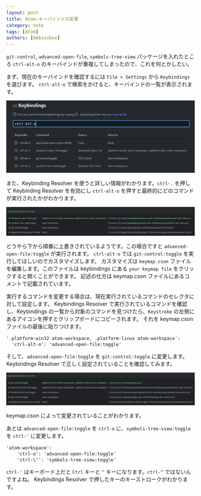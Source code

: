 ```yaml
---
layout: post
title: Atom:キーバインドの変更
category: note
tags: [Atom]
authors: [mebiusbox]
---
```


`git-control`, `advanced-open-file`, `symbols-tree-view` パッケージを入れたところ `ctrl-alt-o` のキーバインドが重複してしまったので、これを何とかしたい。

まず、現在のキーバインドを確認するには `File > Settings` から `Keybindings` を選びます。
`ctrl-alt-o` で検索をかけると、キーバインドの一覧が表示されます。

![keybindings](/img/post/2016-06-17-atom-keybindings.png)

また、Keybinding Resolver を使うと詳しい情報がわかります。`ctrl-.` を押して Keybinding Resolver を有効にし `ctrl-alt-o` を押すと最終的にどのコマンドが実行されたかがわかります。

![resolver](/img/post/2016-06-17-atom-keybindings-resolver.png)

どうやら下から順番に上書きされているようです。この場合ですと `advanced-open-file:toggle` が実行されます。
`ctrl-alt-o` では `git-control:toggle` を実行してほしいのでカスタマイズします。
カスタマイズは `keymap.cson` ファイルを編集します。このファイルは keybindings にある `your keymap file` をクリックすると開くことができます。
記述の仕方は keymap.cson ファイルにあるコメントで記載されています。

実行するコマンドを変更する場合は、現在実行されているコマンドのセレクタに対して設定します。
Keybindings Resolver で実行されているコマンドを確認し、Keybindings の一覧から対象のコマンドを見つけたら、`Keystroke` の左側にあるアイコンを押すとクリップボードにコピーされます。
それを keymap.cson ファイルの最後に貼りつけます。

	'.platform-win32 atom-workspace, .platform-linux atom-workspace':
	  'ctrl-alt-o': 'advanced-open-file:toggle'

そして、`advanced-open-file:toggle` を `git-control:toggle` に変更します。
Keybindings Resolver で正しく設定されていることを確認してみます。

![resolved](/img/post/2016-06-17-atom-keybindings-resolved.png)

keymap.cson によって変更されていることがわかります。

あとは `advanced-open-file:toggle` を `ctrl-o` に、`symbols-tree-view:toggle` を `ctrl-'` に変更します。

	'atom-workspace':
		'ctrl-o': 'advanced-open-file:toggle'
		'ctrl-\'': 'symbols-tree-view:toggle'

`ctrl-'` はキーボード上だと `Ctrl` キーと `^` キーになります。`ctrl-^` ではないんですよね。
Keybindings Resolver で押したキーのキーストロークがわかります。
